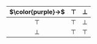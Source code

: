 
| $\color{purple}→$ | $⊤$ | $⊥$ |
| :---------------: | :-: | :-: |
|        $⊤$        | $⊤$ | $⊥$ |
|        $⊥$        | $⊤$ | $⊤$ |

